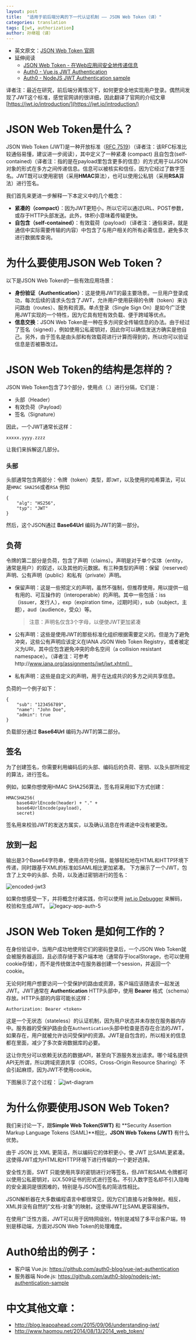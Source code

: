 ```yaml
---
layout: post
title:  "适用于前后端分离的下一代认证机制 —— JSON Web Token（译）"
categories: translation
tags: [jwt, authorization]
author: 孙继祖（译）
---
```


* 英文原文：[JSON Web Token 官网](https://jwt.io/introduction/)
* 延伸阅读
  - [JSON Web Token - 在Web应用间安全地传递信息
](http://blog.leapoahead.com/2015/09/06/understanding-jwt/)
  - [Auth0 - Vue.js JWT Authentication](https://github.com/auth0-blog/vue-jwt-authentication)
  - [Auth0 - NodeJS JWT Authentication sample](https://github.com/auth0-blog/nodejs-jwt-authentication-sample)

译者注：最近在研究，前后端分离情况下，如何更安全地实现用户登录。偶然间发现了JWT这个标准，感觉官网讲的很详细，因此翻译了官网的介绍文章[https://jwt.io/introduction/](https://jwt.io/introduction/)

# JSON Web Token是什么？

JSON Web Token (JWT)是一种开放标准（[RFC 7519](https://tools.ietf.org/html/rfc7519)）（译者注：该RFC标准比较通俗易懂，建议进一步阅读），其中定义了一种紧凑 (compact) 且自包含(self-contained)（译者注：指的是在payload里包含更多的信息）的方式用于以JSON对象的形式在多方之间传递信息。信息可以被核实和信任，因为它经过了数字签名。JWT既可以使用密钥（采用**HMAC**算法），也可以使用公私钥（采用**RSA**算法）进行签名。

我们首先来更进一步解释一下本定义中的几个概念：
- **紧凑的（compact）**：因为JWT更短小，所以它可以通过URL、POST参数，或存于HTTP头部发送。此外，体积小意味着传输更快。
- **自包含（self-contained）**：有效载荷（payload）（译者注：通俗来讲，就是通信中实际需要传输的内容）中包含了与用户相关的所有必需信息，避免多次进行数据库查询。
# 为什么要使用JSON Web Token？

以下是JSON Web Token的一些有效应用场景：
- **身份验证（Authentication）**：这是使用JWT的最主要场景。一旦用户登录成功，每次后续的请求头包含了JWT，允许用户使用获得的令牌（token）来访问路由（routes）、服务和资源。单点登录（Single Sign On）是如今广泛使用JWT实现的一个特性，因为它具有短有效负载、便于跨域等优点。
- **信息交换**：JSON Web Token是一种在多方间安全传输信息的办法。由于经过了签名（signed），例如使用公私密钥对，因此你可以确信发送方确实是他自己。另外，由于签名是由头部和有效载荷进行计算而得到的，所以你可以验证信息是否被篡改过。
# JSON Web Token的结构是怎样的？

JSON Web Token包含了3个部分，使用点（.）进行分隔，它们是：
- 头部（Header）
- 有效负荷（Payload）
- 签名（Signature）

因此，一个JWT通常长这样：

`xxxxx.yyyy.zzzz`

让我们来拆解这几部分。
### 头部

头部通常包含两部分：令牌（token）类型，即`JWT`，以及使用的哈希算法，可以是`HMAC SHA256`或者`RSA`
例如

```
{
    "alg": "HS256",
    "typ": "JWT"
}
```

然后，这个JSON通过 **Base64Url** 编码为JWT的第一部分。
## 负荷

令牌的第二部分是负荷，包含了声明（claims）。声明是对于单个实体（entity，通常是用户）的叙述，以及其他的元数据。有三种类型的声明：保留（reserved）声明、公有声明（public）和私有（private）声明。
- 保留声明：这是一些预定义的声明，虽然不强制，但推荐使用，用以提供一组有用的、可互操作的（interoperable）的声明。其中一些包括：iss（issuer，发行人），exp（expiration time，过期时间），sub（subject，主题），aud（audience，受众）等。
  
  > 注意：声明名仅含3个字母，以便使JWT更加紧凑
- 公有声明：这些是使用JWT的那些标准化组织根据需要定义的。但是为了避免冲突，这些公有声明应该定义在IANA JSON Web Token Registry，或者被定义为URI，其中应包含避免冲突的命名空间（a collision resistant namespace）。（译者注：可参考http://www.iana.org/assignments/jwt/jwt.xhtml）
- 私有声明：这些是自定义的声明，用于在达成共识的多方之间共享信息。

负荷的一个例子如下：

```
{
    "sub": "123456789",
    "name": "John Doe",
    "admin": true
}
```

负载部分通过 **Base64Url** 编码为JWT的第二部分。
## 签名

为了创建签名，你需要利用编码后的头部、编码后的负荷、密钥、以及头部所规定的算法，进行签名。

例如，如果你想使用HMAC SHA256算法，签名将采用如下方式创建：

```
HMACSHA256(
    base64UrlEncode(header) + "." + 
    base64UrlEncode(payload), 
    secret)
```

签名用来校验JWT的发送方属实，以及确认消息在传递途中没有被更改。
## 放到一起

输出是3个Base64字符串，使用点符号分隔，能够轻松地在HTML和HTTP环境下传递，同时跟基于XML的标准如SAML相比更加紧凑。
下方展示了一个JWT，包含了上文中的头部、负荷，以及通过密钥进行的签名：

![encoded-jwt3](https://cloud.githubusercontent.com/assets/4011348/17654113/0004387e-62d2-11e6-9bbb-88a4c62e789a.png)

如果你想感受一下，并将概念付诸实践，你可以使用 [jwt.io Debugger](http://jwt.io/) 来解码，校验和生成JWT。
![legacy-app-auth-5](https://cloud.githubusercontent.com/assets/4011348/17654118/0a69b898-62d2-11e6-99a0-cdc12971d628.png)
# JSON Web Token 是如何工作的？

在身份验证中，当用户成功地使用它们的密码登录后，一个JSON Web Token就会被服务器返回，且必须存储于客户端本地（通常存于localStorage，也可以使用cookie存储），而不是传统做法中在服务器创建一个session，并返回一个cookie。

无论何时用户想要访问一个受保护的路由或资源，客户端应该随请求一起发送JWT。JWT通常在 **Authentication** HTTP头部中，使用 **Bearer** 格式（schema）存放。HTTP头部的内容可能长这样：

```
Authorization: Bearer <token>
```

这是一个无状态（stateless）的认证机制，因为用户状态并未存放在服务器内存中。服务器的受保护路由会在`Authentication`头部中检查是否存在合法的JWT，如果存在，用户就被允许访问受保护的资源。JWT是自包含的，所以相关的信息都在里面，减少了多次查询数据库的必要。

这让你充分可以依赖无状态的数据API，甚至向下游服务发出请求。哪个域名提供API无所谓，所以跨域资源共享（CORS，Cross-Origin Resource Sharing）不会引起麻烦，因为JWT不使用cookie。

下图展示了这个过程：
![jwt-diagram](https://cloud.githubusercontent.com/assets/4011348/17654120/15ae01fa-62d2-11e6-8ff4-b34005639fee.png)
# 为什么你要使用JSON Web Token?

我们来讨论一下，跟**Simple Web Token(SWT)** 和 **Security Assertion Markup Language Tokens (SAML)**相比，**JSON Web Tokens (JWT)** 有什么优势。

由于 JSON 比 XML 更简洁，所以编码它的体积更小，使 JWT 比SAML更紧凑。这使得JWT成为HTML和HTTP环境下进行传输的一个更好选择。

安全性方面，SWT 只能使用共享的密钥进行对等签名，但JWT和SAML令牌都可以使用公私密钥对，以X.509证书的形式进行签名。不引入数字签名却不引入隐晦的安全漏洞是很困难的，特别是与JSON签名的简洁性相比。

JSON解析器在大多数编程语言中都很常见，因为它们直接与对象映射。相反，XML并没有自然的"文档-对象"的映射。这使得JWT比SAML更容易操作。

在使用广泛性方面，JWT可以用于因特网级别，特别是减轻了多平台客户端，特别是移动端，方面对JSON Web Token的处理难度。

# Auth0给出的例子：
- 客户端 Vue.js: https://github.com/auth0-blog/vue-jwt-authentication
- 服务器端 Node.js: https://github.com/auth0-blog/nodejs-jwt-authentication-sample

# 中文其他文章：
- http://blog.leapoahead.com/2015/09/06/understanding-jwt/
- http://www.haomou.net/2014/08/13/2014_web_token/


